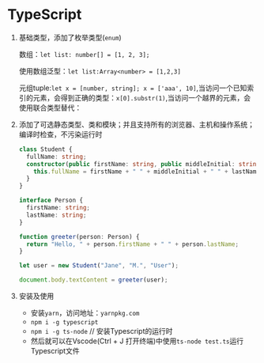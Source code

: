 # TypeScript

1. 基础类型，添加了枚举类型(`enum`)

   数组：`let list: number[] = [1, 2, 3];`

   使用数组泛型：`let list:Array<number> = [1,2,3]`

   元组tuple:`let x = [number, string]; x = ['aaa', 10]`,当访问一个已知索引的元素，会得到正确的类型：`x[0].substr(1)`,当访问一个越界的元素，会使用联合类型替代：

2. 添加了可选静态类型、类和模块；并且支持所有的浏览器、主机和操作系统；编译时检查，不污染运行时

   ```typescript
   class Student {
     fullName: string;
     constructor(public firstName: string, public middleInitial: string, public lastName: string) {
       this.fullName = firstName + " " + middleInitial + " " + lastName;
     }
   }
   
   interface Person {
     firstName: string;
     lastName: string;
   }
   
   function greeter(person: Person) {
     return "Hello, " + person.firstName + " " + person.lastName;
   }
   
   let user = new Student("Jane", "M.", "User");
   
   document.body.textContent = greeter(user);
   ```

3. 安装及使用

   - 安装`yarn`，访问地址：`yarnpkg.com`
   - `npm i -g typescript`
   - `npm i -g ts-node` // 安装Typescript的运行时
   - 然后就可以在Vscode(Ctrl + J 打开终端)中使用`ts-node test.ts`运行Typescript文件